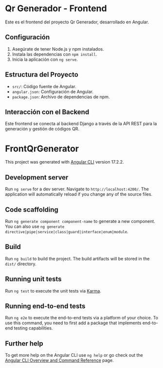 # Qr Generador - Frontend

Este es el frontend del proyecto Qr Generador, desarrollado en Angular.

## Configuración

1. Asegúrate de tener Node.js y npm instalados.
2. Instala las dependencias con `npm install`.
3. Inicia la aplicación con `ng serve`.

## Estructura del Proyecto

- `src/`: Código fuente de Angular.
- `angular.json`: Configuración de Angular.
- `package.json`: Archivo de dependencias de npm.

## Interacción con el Backend

Este frontend se conecta al backend Django a través de la API REST para la generación y gestión de códigos QR.


# FrontQrGenerator
This project was generated with [Angular CLI](https://github.com/angular/angular-cli) version 17.2.2.

## Development server
Run `ng serve` for a dev server. Navigate to `http://localhost:4200/`. The application will automatically reload if you change any of the source files.

## Code scaffolding
Run `ng generate component component-name` to generate a new component. You can also use `ng generate directive|pipe|service|class|guard|interface|enum|module`.

## Build
Run `ng build` to build the project. The build artifacts will be stored in the `dist/` directory.

## Running unit tests
Run `ng test` to execute the unit tests via [Karma](https://karma-runner.github.io).

## Running end-to-end tests
Run `ng e2e` to execute the end-to-end tests via a platform of your choice. To use this command, you need to first add a package that implements end-to-end testing capabilities.

## Further help
To get more help on the Angular CLI use `ng help` or go check out the [Angular CLI Overview and Command Reference](https://angular.io/cli) page.

